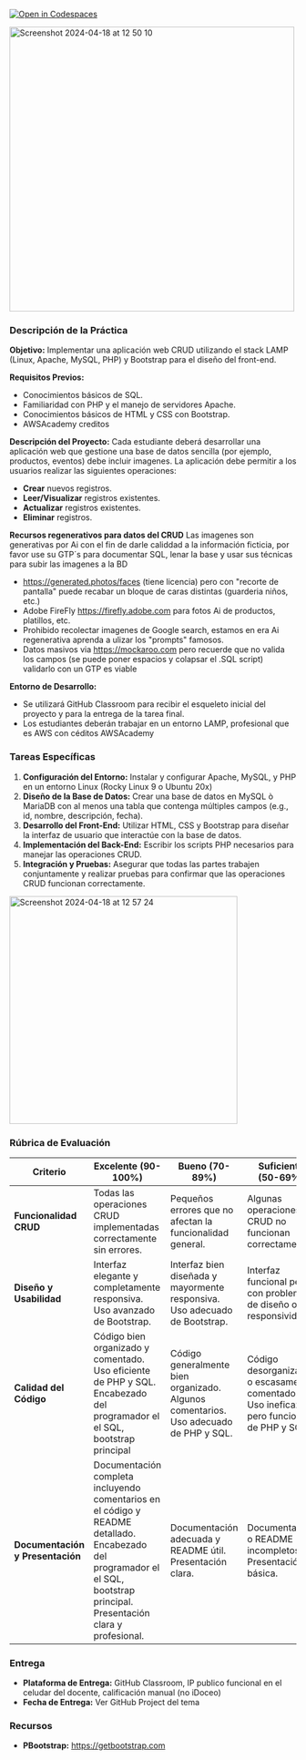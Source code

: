[![Open in Codespaces](https://classroom.github.com/assets/launch-codespace-7f7980b617ed060a017424585567c406b6ee15c891e84e1186181d67ecf80aa0.svg)](https://classroom.github.com/open-in-codespaces?assignment_repo_id=14859693)

<img width="500" alt="Screenshot 2024-04-18 at 12 50 10" src="https://github.com/tectijuana/LAMPCRUD-bootstrap/assets/2523851/24fe7151-d0ac-416f-8927-028342d3c9ff">


### Descripción de la Práctica

**Objetivo:** Implementar una aplicación web CRUD utilizando el stack LAMP (Linux, Apache, MySQL, PHP) y Bootstrap para el diseño del front-end.

**Requisitos Previos:**
- Conocimientos básicos de SQL.
- Familiaridad con PHP y el manejo de servidores Apache.
- Conocimientos básicos de HTML y CSS con Bootstrap.
- AWSAcademy creditos

**Descripción del Proyecto:**
Cada estudiante deberá desarrollar una aplicación web que gestione una base de datos sencilla (por ejemplo, productos, eventos) debe incluir imagenes. La aplicación debe permitir a los usuarios realizar las siguientes operaciones:
- **Crear** nuevos registros.
- **Leer/Visualizar** registros existentes.
- **Actualizar** registros existentes.
- **Eliminar** registros.

**Recursos regenerativos para datos del CRUD**
Las imagenes son generativas por Ai con el fin de darle caliddad a la información ficticia, por favor use su GTP´s  para documentar SQL, lenar la base y usar sus técnicas para subir las imagenes a la BD
- https://generated.photos/faces (tiene licencia) pero con "recorte de pantalla" puede recabar un bloque de caras distintas (guarderia niños, etc.)
- Adobe FireFly https://firefly.adobe.com para fotos Ai de productos, platillos, etc.
- Prohibido recolectar imagenes de Google search, estamos en era Ai regenerativa aprenda a ulizar los  "prompts" famosos.
- Datos masivos via https://mockaroo.com pero recuerde que no valida los campos (se puede poner espacios y colapsar el .SQL script) validarlo con un GTP es viable

**Entorno de Desarrollo:**
- Se utilizará GitHub Classroom para recibir el esqueleto inicial del proyecto y para la entrega de la tarea final.
- Los estudiantes deberán trabajar en un entorno LAMP, profesional que es AWS con céditos AWSAcademy

### Tareas Específicas

1. **Configuración del Entorno:** Instalar y configurar Apache, MySQL, y PHP en un entorno Linux (Rocky Linux 9 o Ubuntu 20x)
2. **Diseño de la Base de Datos:** Crear una base de datos en MySQL ò MariaDB con al menos una tabla que contenga múltiples campos (e.g., id, nombre, descripción, fecha).
3. **Desarrollo del Front-End:** Utilizar HTML, CSS y Bootstrap para diseñar la interfaz de usuario que interactúe con la base de datos.
4. **Implementación del Back-End:** Escribir los scripts PHP necesarios para manejar las operaciones CRUD.
5. **Integración y Pruebas:** Asegurar que todas las partes trabajen conjuntamente y realizar pruebas para confirmar que las operaciones CRUD funcionan correctamente.

<img width="400" alt="Screenshot 2024-04-18 at 12 57 24" src="https://github.com/tectijuana/LAMPCRUD-bootstrap/assets/2523851/9558507d-4c30-41cf-b291-e539b19537d0">


### Rúbrica de Evaluación

| Criterio                         | Excelente (90-100%)                   | Bueno (70-89%)                      | Suficiente (50-69%)                  | Insuficiente (0-49%)                |
|----------------------------------|---------------------------------------|-------------------------------------|-------------------------------------|-------------------------------------|
| **Funcionalidad CRUD**           | Todas las operaciones CRUD implementadas correctamente sin errores. | Pequeños errores que no afectan la funcionalidad general. | Algunas operaciones CRUD no funcionan correctamente. | Muchas operaciones CRUD no funcionan o no están implementadas. |
| **Diseño y Usabilidad**          | Interfaz elegante y completamente responsiva. Uso avanzado de Bootstrap. | Interfaz bien diseñada y mayormente responsiva. Uso adecuado de Bootstrap. | Interfaz funcional pero con problemas de diseño o responsividad. | Diseño pobre o no responsivo. Uso inadecuado de Bootstrap. |
| **Calidad del Código**           | Código bien organizado y comentado. Uso eficiente de PHP y SQL. Encabezado del programador el el SQL, bootstrap principal| Código generalmente bien organizado. Algunos comentarios. Uso adecuado de PHP y SQL. | Código desorganizado o escasamente comentado. Uso ineficaz pero funcional de PHP y SQL. | Código desorganizado y sin comentarios. Uso ineficiente y problemático de PHP y SQL. |
| **Documentación y Presentación** | Documentación completa incluyendo comentarios en el código y README detallado. Encabezado del programador el el SQL, bootstrap principal. Presentación clara y profesional. | Documentación adecuada y README útil. Presentación clara. | Documentación o README incompletos. Presentación básica. | Falta documentación o README. Presentación pobre o inexistente. |

### Entrega

- **Plataforma de Entrega:** GitHub Classroom, IP publico funcional en el celudar del docente, calificación manual (no iDoceo)
- **Fecha de Entrega:** Ver GitHub Project del tema


### Recursos

- **PBootstrap:** https://getbootstrap.com
